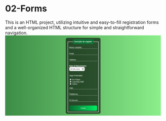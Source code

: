 # 02-Forms
This is an HTML project, utilizing intuitive and easy-to-fill registration forms and a well-organized HTML structure for simple and straightforward navigation. 
<img src="SeletivaEsports.png">
